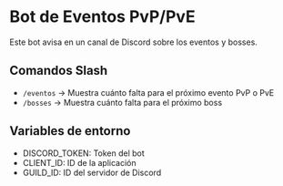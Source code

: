 # Bot de Eventos PvP/PvE

Este bot avisa en un canal de Discord sobre los eventos y bosses.

## Comandos Slash

- `/eventos` → Muestra cuánto falta para el próximo evento PvP o PvE
- `/bosses` → Muestra cuánto falta para el próximo boss

## Variables de entorno

- DISCORD_TOKEN: Token del bot
- CLIENT_ID: ID de la aplicación
- GUILD_ID: ID del servidor de Discord
